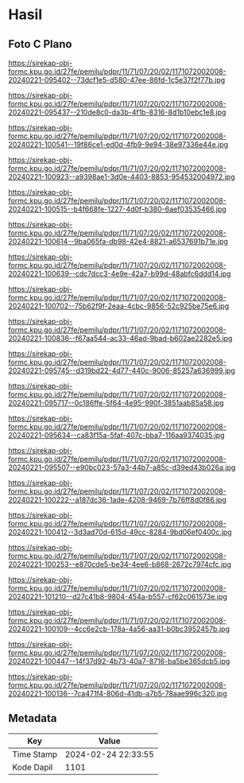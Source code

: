 # Hasil

## Foto C Plano

https://sirekap-obj-formc.kpu.go.id/27fe/pemilu/pdpr/11/71/07/20/02/1171072002008-20240221-095402--73dcf1e5-d580-47ee-86fd-1c5e37f2f77b.jpg

https://sirekap-obj-formc.kpu.go.id/27fe/pemilu/pdpr/11/71/07/20/02/1171072002008-20240221-095437--210de8c0-da3b-4f1b-8316-8d1b10ebc1e8.jpg

https://sirekap-obj-formc.kpu.go.id/27fe/pemilu/pdpr/11/71/07/20/02/1171072002008-20240221-100541--19f86ce1-ed0d-4fb9-9e94-38e97336e44e.jpg

https://sirekap-obj-formc.kpu.go.id/27fe/pemilu/pdpr/11/71/07/20/02/1171072002008-20240221-100923--a9398ae1-3d0e-4403-8853-954532004972.jpg

https://sirekap-obj-formc.kpu.go.id/27fe/pemilu/pdpr/11/71/07/20/02/1171072002008-20240221-100515--b4f668fe-1227-4d0f-b380-6aef03535466.jpg

https://sirekap-obj-formc.kpu.go.id/27fe/pemilu/pdpr/11/71/07/20/02/1171072002008-20240221-100614--9ba065fa-db98-42e4-8821-a6537691b71e.jpg

https://sirekap-obj-formc.kpu.go.id/27fe/pemilu/pdpr/11/71/07/20/02/1171072002008-20240221-100639--cdc7dcc3-4e9e-42a7-b99d-48abfc6ddd14.jpg

https://sirekap-obj-formc.kpu.go.id/27fe/pemilu/pdpr/11/71/07/20/02/1171072002008-20240221-100702--75b62f9f-2eaa-4cbc-9856-52c925be75e6.jpg

https://sirekap-obj-formc.kpu.go.id/27fe/pemilu/pdpr/11/71/07/20/02/1171072002008-20240221-100836--f67aa544-ac33-46ad-9bad-b602ae2282e5.jpg

https://sirekap-obj-formc.kpu.go.id/27fe/pemilu/pdpr/11/71/07/20/02/1171072002008-20240221-095745--d319bd22-4d77-440c-9006-85257a636999.jpg

https://sirekap-obj-formc.kpu.go.id/27fe/pemilu/pdpr/11/71/07/20/02/1171072002008-20240221-095717--0c186ffe-5f64-4e95-990f-3851aab85a58.jpg

https://sirekap-obj-formc.kpu.go.id/27fe/pemilu/pdpr/11/71/07/20/02/1171072002008-20240221-095634--ca83f15a-5faf-407c-bba7-116aa9374035.jpg

https://sirekap-obj-formc.kpu.go.id/27fe/pemilu/pdpr/11/71/07/20/02/1171072002008-20240221-095507--e90bc023-57a3-44b7-a85c-d39ed43b026a.jpg

https://sirekap-obj-formc.kpu.go.id/27fe/pemilu/pdpr/11/71/07/20/02/1171072002008-20240221-100222--a187dc36-1ade-4208-9469-7b76ff8d0f86.jpg

https://sirekap-obj-formc.kpu.go.id/27fe/pemilu/pdpr/11/71/07/20/02/1171072002008-20240221-100412--3d3ad70d-615d-49cc-8284-9bd06ef0400c.jpg

https://sirekap-obj-formc.kpu.go.id/27fe/pemilu/pdpr/11/71/07/20/02/1171072002008-20240221-100253--e870cde5-be34-4ee6-b868-2672c7974cfc.jpg

https://sirekap-obj-formc.kpu.go.id/27fe/pemilu/pdpr/11/71/07/20/02/1171072002008-20240221-101210--d27c41b8-9804-454a-b557-cf62c061573e.jpg

https://sirekap-obj-formc.kpu.go.id/27fe/pemilu/pdpr/11/71/07/20/02/1171072002008-20240221-100109--4cc6e2cb-178a-4a56-aa31-b0bc3952457b.jpg

https://sirekap-obj-formc.kpu.go.id/27fe/pemilu/pdpr/11/71/07/20/02/1171072002008-20240221-100447--14f37d92-4b73-40a7-8716-ba5be365dcb5.jpg

https://sirekap-obj-formc.kpu.go.id/27fe/pemilu/pdpr/11/71/07/20/02/1171072002008-20240221-100136--7ca471f4-806d-41db-a7b5-78aae996c320.jpg


## Metadata

| Key        | Value               |
| ---------- | ------------------- |
| Time Stamp | 2024-02-24 22:33:55 |
| Kode Dapil | 1101                |



